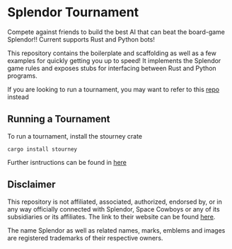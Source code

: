 # Splendor Tournament
Compete against friends to build the best AI that can beat the board-game Splendor!! Current supports Rust and Python bots!

This repository contains the boilerplate and scaffolding as well as a few examples for quickly getting you up to speed! It implements the Splendor game rules and exposes stubs for interfacing between Rust and Python programs.

If you are looking to run a tournament, you may want to refer to this [repo](https://www.github.com/pashneal/stourney_scripts) instead

## Running a Tournament 

To run a tournament, install the stourney crate 

```
cargo install stourney
```

Further isntructions can be found in [here](https://www.github.com/pashneal/stourney_scripts)

## Disclaimer

This repository is not affiliated, associated, authorized, endorsed by, or in any way officially connected with Splendor, Space Cowboys or any of its subsidiaries or its affiliates. The link to their website can be found [here](https://www.spacecowboys.fr/splendor-en).

The name Splendor as well as related names, marks, emblems and images are registered trademarks of their respective owners.
